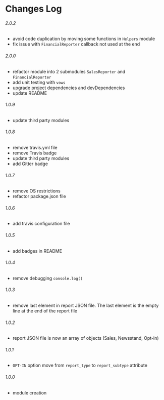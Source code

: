 # Changes Log

###### 2.0.2

* avoid code duplication by moving some functions in `Helpers` module
* fix issue with `FinancialReporter` callback not used at the end

###### 2.0.0

* refactor module into 2 submodules `SalesReporter` and `FinancialReporter`
* add unit testing with `vows`
* upgrade project dependencies and devDependencies
* update README

###### 1.0.9

* update third party modules

###### 1.0.8

* remove travis.yml file
* remove Travis badge
* update third party modules
* add Gitter badge

###### 1.0.7

* remove OS restrictions
* refactor package.json file

###### 1.0.6

* add travis configuration file

###### 1.0.5

* add badges in README

###### 1.0.4

* remove debugging `console.log()`

###### 1.0.3

* remove last element in report JSON file. The last element is the empty line at the end of the report file

###### 1.0.2

* report JSON file is now an array of objects (Sales, Newsstand, Opt-in)

###### 1.0.1

* `OPT-IN` option move from `report_type` to `report_subtype` attribute

###### 1.0.0

* module creation